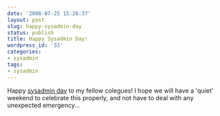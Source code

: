 ```yaml
---
date: '2008-07-25 15:26:37'
layout: post
slug: happy-sysadmin-day
status: publish
title: Happy Sysadmin Day!
wordpress_id: '33'
categories:
- sysadmin
tags:
- sysadmin
---
```


Happy [sysadmin day](http://www.sysadminday.com/) to my fellow colegues! I hope we will have a 'quiet' weekend to celebrate this properly, and not have to deal with any unexpected emergency...

